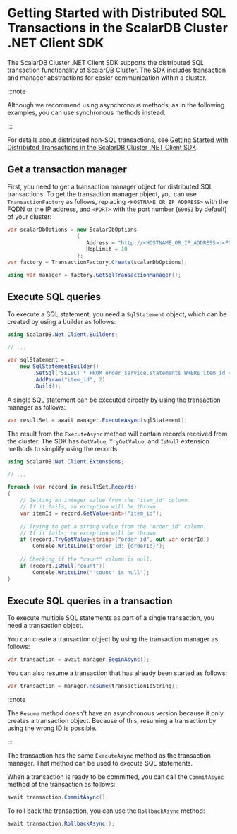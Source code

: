 # Getting Started with Distributed SQL Transactions in the ScalarDB Cluster .NET Client SDK

The ScalarDB Cluster .NET Client SDK supports the distributed SQL transaction functionality of ScalarDB Cluster. The SDK includes transaction and manager abstractions for easier communication within a cluster.

:::note

Although we recommend using asynchronous methods, as in the following examples, you can use synchronous methods instead.

:::

For details about distributed non-SQL transactions, see [Getting Started with Distributed Transactions in the ScalarDB Cluster .NET Client SDK](getting-started-with-distributed-transactions.mdx).

## Get a transaction manager

First, you need to get a transaction manager object for distributed SQL transactions. To get the transaction manager object, you can use `TransactionFactory` as follows, replacing `<HOSTNAME_OR_IP_ADDRESS>` with the FQDN or the IP address, and `<PORT>` with the port number (`60053` by default) of your cluster:

```c#
var scalarDbOptions = new ScalarDbOptions
                      {
                         Address = "http://<HOSTNAME_OR_IP_ADDRESS>:<PORT>",
                         HopLimit = 10
                      };
var factory = TransactionFactory.Create(scalarDbOptions);

using var manager = factory.GetSqlTransactionManager();
```

## Execute SQL queries

To execute a SQL statement, you need a `SqlStatement` object, which can be created by using a builder as follows:

```c#
using ScalarDB.Net.Client.Builders;

// ...

var sqlStatement =
    new SqlStatementBuilder()
        .SetSql("SELECT * FROM order_service.statements WHERE item_id = :item_id")
        .AddParam("item_id", 2)
        .Build();
```

A single SQL statement can be executed directly by using the transaction manager as follows:

```c#
var resultSet = await manager.ExecuteAsync(sqlStatement);
```

The result from the `ExecuteAsync` method will contain records received from the cluster. The SDK has `GetValue`, `TryGetValue`, and `IsNull` extension methods to simplify using the records:

```c#
using ScalarDB.Net.Client.Extensions;

// ...

foreach (var record in resultSet.Records)
{
    // Getting an integer value from the "item_id" column.
    // If it fails, an exception will be thrown.
    var itemId = record.GetValue<int>("item_id");
            
    // Trying to get a string value from the "order_id" column.
    // If it fails, no exception will be thrown.
    if (record.TryGetValue<string>("order_id", out var orderId))
        Console.WriteLine($"order_id: {orderId}");
            
    // Checking if the "count" column is null.
    if (record.IsNull("count"))
        Console.WriteLine("'count' is null");
}
```

## Execute SQL queries in a transaction

To execute multiple SQL statements as part of a single transaction, you need a transaction object.

You can create a transaction object by using the transaction manager as follows:

```c#
var transaction = await manager.BeginAsync();
```

You can also resume a transaction that has already been started as follows:

```c#
var transaction = manager.Resume(transactionIdString);
```

:::note

The `Resume` method doesn't have an asynchronous version because it only creates a transaction object. Because of this, resuming a transaction by using the wrong ID is possible.

:::

The transaction has the same `ExecuteAsync` method as the transaction manager. That method can be used to execute SQL statements.

When a transaction is ready to be committed, you can call the `CommitAsync` method of the transaction as follows:

```c#
await transaction.CommitAsync();
```

To roll back the transaction, you can use the `RollbackAsync` method:

```c#
await transaction.RollbackAsync();
```
